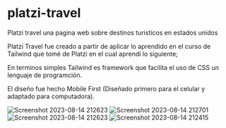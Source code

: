 # platzi-travel
Platzi travel una pagina web sobre destinos turisticos en estados unidos

Platzi Travel fue creado a partir de aplicar lo aprendido en el curso de Tailwind que tomé de Platzi en el cual aprendí lo siguiente;

En terminos simples Tailwind es framework que facilita el uso de CSS un lenguaje de programción.

El diseño fue hecho Mobile First (Diseñado primero para el celular y adaptado para computadora).

 ![Screenshot 2023-08-14 212623](https://github.com/jesusvittee/platzi-travel/assets/127768350/fde8b2ab-173c-44f3-af1b-73e5ca589669)
 ![Screenshot 2023-08-14 212701](https://github.com/jesusvittee/platzi-travel/assets/127768350/01d74c86-4407-46dc-be63-3ceebcf7974a)
![Screenshot 2023-08-14 212623](https://github.com/jesusvittee/platzi-travel/assets/127768350/812d46a2-8f70-44b4-8e98-717fdab340fc)
![Screenshot 2023-08-14 212415](https://github.com/jesusvittee/platzi-travel/assets/127768350/324042e1-677d-45ba-91f0-7db2c0d7d424)

